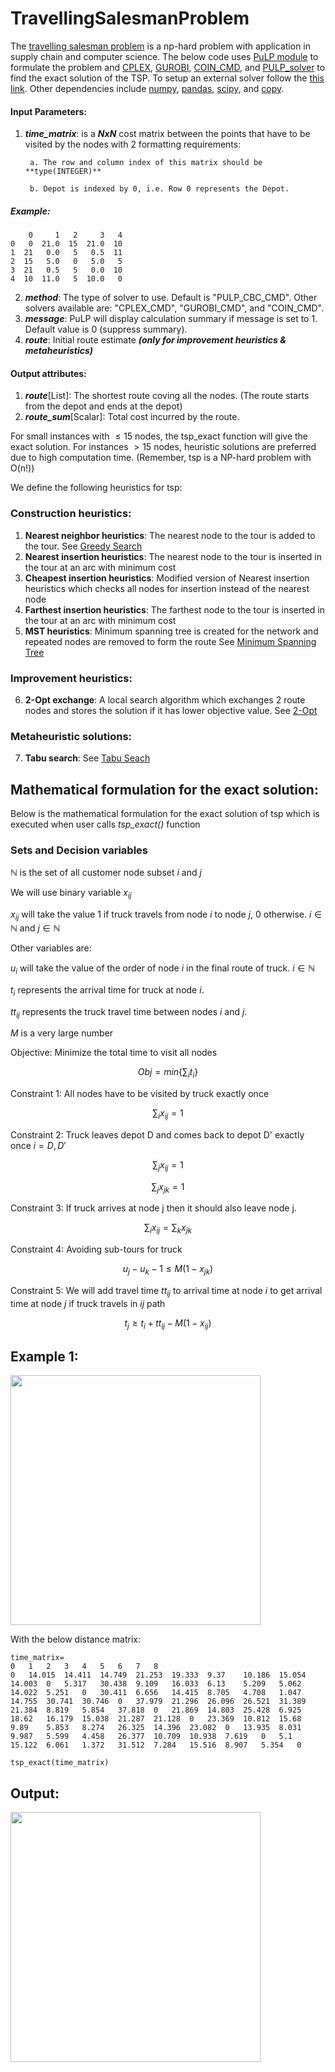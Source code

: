 # TravellingSalesmanProblem

The [travelling salesman problem](https://en.wikipedia.org/wiki/Travelling_salesman_problem) is a np-hard problem with application in supply chain and computer science. The below code uses [PuLP module](https://coin-or.github.io/pulp/) to formulate the problem and [CPLEX](https://www.ibm.com/analytics/cplex-optimizer), [GUROBI](https://www.gurobi.com/solutions/gurobi-optimizer/), [COIN_CMD](https://github.com/coin-or/Cbc), and [PULP_solver](https://github.com/coin-or/pulp) to find the exact solution of the TSP. To setup an external solver follow the [this link](https://coin-or.github.io/pulp/guides/how_to_configure_solvers.html). Other dependencies include [numpy](https://numpy.org/doc/stable/), [pandas](https://pandas.pydata.org/docs/), [scipy](https://docs.scipy.org/doc/scipy/), and [copy](https://docs.python.org/3/library/copy.html).

#### Input Parameters:

1. **_time_matrix_**: is a **_NxN_** cost matrix between the points that have to be visited by the nodes with 2 formatting requirements:

        a. The row and column index of this matrix should be **type(INTEGER)**

        b. Depot is indexed by 0, i.e. Row 0 represents the Depot. 

##### Example:
```
    0     1   2     3   4
0   0  21.0  15  21.0  10
1  21   0.0   5   0.5  11
2  15   5.0   0   5.0   5
3  21   0.5   5   0.0  10
4  10  11.0   5  10.0   0
```
2. **_method_**: The type of solver to use. Default is "PULP_CBC_CMD". Other solvers available are: "CPLEX_CMD", "GUROBI_CMD", and "COIN_CMD".
3. **_message_**: PuLP will display calculation summary if message is set to 1. Default value is 0 (suppress summary).
4. **_route_**: Initial route estimate  **_(only for improvement heuristics & metaheuristics)_**

#### Output attributes:

1. **_route_**[List]: The shortest route coving all the nodes. (The route starts from the depot and ends at the depot)
2. **_route_sum_**[Scalar]: Total cost incurred by the route. 

For small instances with $\leq15$ nodes, the tsp_exact function will give the exact solution. For instances $> 15$ nodes, heuristic solutions are preferred due to high computation time. (Remember, tsp is a NP-hard problem with O(n!))

We define the following heuristics for tsp:

### Construction heuristics:
1. **Nearest neighbor heuristics**: The nearest node to the tour is added to the tour. See [Greedy Search](https://en.wikipedia.org/wiki/Nearest_neighbour_algorithm)
2. **Nearest insertion heuristics**: The nearest node to the tour is inserted in the tour at an arc with minimum cost
3. **Cheapest insertion heuristics**: Modified version of Nearest insertion heuristics which checks all nodes for insertion instead of the nearest node
4. **Farthest insertion heuristics**:  The farthest node to the tour is inserted in the tour at an arc with minimum cost
5. **MST heuristics**: Minimum spanning tree is created for the network and repeated nodes are removed to form the route See [Minimum Spanning Tree](https://en.wikipedia.org/wiki/Minimum_spanning_tree)

### Improvement heuristics:

6. **2-Opt exchange**: A local search algorithm which exchanges 2 route nodes and stores the solution if it has lower objective value. See [2-Opt](https://en.wikipedia.org/wiki/2-opt) 

### Metaheuristic solutions:

7. **Tabu search**: See [Tabu Seach](https://en.wikipedia.org/wiki/Tabu_search)

## Mathematical formulation for the exact solution:
Below is the mathematical formulation for the exact solution of tsp which is executed when user calls *tsp_exact()* function

### Sets and Decision variables

$\mathbb{N}$ is the set of all customer node subset $i$ and $j$

We will use  binary variable $x_{ij}$ 

$x_{ij}$ will take the value 1 if truck travels from node $i$ to node $j$, 0 otherwise. $i\in\mathbb{N}$ and $j\in\mathbb{N}$

Other variables are:

$u_{i}$ will take the value of the order of node $i$ in the final route of truck. $i\in\mathbb{N}^{}$

$t_{i}$ represents the arrival time for truck at node $i$. 

$tt_{ij}$ represents the truck travel time between nodes $i$ and $j$. 

$M$ is a very large number

Objective: Minimize the total time to visit all nodes

$$ Obj=min\{\sum_{i}t_{i}\} $$

Constraint 1: All nodes have to be visited by truck exactly once

$$ \sum_{i}x_{ij}=1 $$

Constraint 2: Truck leaves depot D and comes back to depot D' exactly once $i=D,D'$

$$ \sum_{j}x_{ij}=1 $$ 

$$ \sum_{j}x_{jk}=1 $$

Constraint 3: If truck arrives at node j then it should also leave node j.

$$ \sum_{i}x_{ij}=\sum_{k}x_{jk} $$

Constraint 4: Avoiding sub-tours for truck

$$ u_{j}-u_{k}-1\leq M(1-x_{jk}) $$

Constraint 5: We will add travel time $tt_{ij}$ to arrival time at node $i$ to get arrival time at node $j$ if truck travels in $ij$ path

$$ t_{j}\geq t_{i}+tt_{ij}-M(1-x_{ij}) $$


## Example 1:

<img src=https://user-images.githubusercontent.com/114884444/198330529-16e2fe72-fbd9-4b71-93a6-2dbaafee60e2.png width="400">

With the below distance matrix:
```
time_matrix=
0	1	2	3	4	5	6	7	8
0	14.015	14.411	14.749	21.253	19.333	9.37	10.186	15.054
14.003	0	5.317	30.438	9.109	16.033	6.13	5.209	5.062
14.022	5.251	0	30.411	6.656	14.415	8.705	4.708	1.047
14.755	30.741	30.746	0	37.979	21.296	26.096	26.521	31.389
21.384	8.819	5.854	37.818	0	21.869	14.803	25.428	6.925
18.62	16.179	15.038	21.287	21.128	0	23.369	10.812	15.68
9.89	5.853	8.274	26.325	14.396	23.082	0	13.935	8.031
9.987	5.599	4.458	26.377	10.709	10.938	7.619	0	5.1
15.122	6.061	1.372	31.512	7.284	15.516	8.907	5.354	0

tsp_exact(time_matrix)
```

## Output:
<img src=https://user-images.githubusercontent.com/114884444/198332900-cd10d859-a6d4-42d2-816a-bf771b08cbc6.png width='400'>



